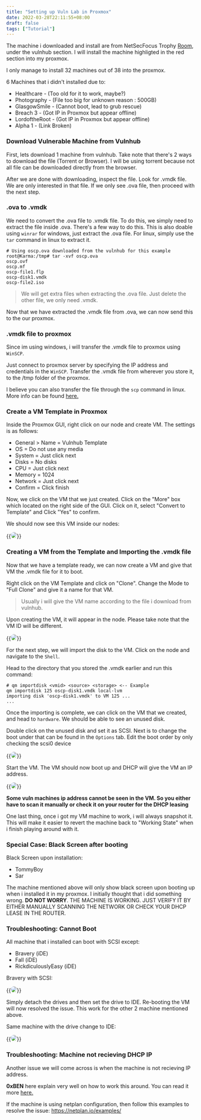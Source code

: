 ```yaml
---
title: "Setting up Vuln Lab in Proxmox"
date: 2022-03-28T22:11:55+08:00
draft: false
tags: ["Tutorial"]
---
```


The machine i downloaded and install are from NetSecFocus Trophy [Room](https://docs.google.com/spreadsheets/u/1/d/1dwSMIAPIam0PuRBkCiDI88pU3yzrqqHkDtBngUHNCw8/htmlview#), under the vulnhub section. I will install the machine highligted in the red section into my proxmox.

I only manage to install 32 machines out of 38 into the proxmox. 

6 Machines that i didn't installed due to: 

- Healthcare - (Too old for it to work, maybe?)
- Photography - (File too big for unknown reason : 500GB)
- GlasgowSmile - (Cannot boot, lead to grub rescue)
- Breach 3 - (Got IP in Proxmox but appear offline)
- LordoftheRoot - (Got IP in Proxmox but appear offline)
- Alpha 1 - (Link Broken)

### Download Vulnerable Machine from Vulnhub  

First, lets download 1 machine from vulnhub. Take note that there's 2 ways to download the file (Torrent or Browser). I will be using torrent because not all file can be downloaded directly from the browser.

After we are done with downloading, inspect the file. Look for .vmdk file. We are only interested in that file. If we only see .ova file, then proceed with the next step. 

### .ova to .vmdk

We need to convert the .ova file to .vmdk file. To do this, we simply need to extract the file inside .ova. There's a few way to do this. This is also doable using `winrar` for windows, just extract the .ova file. For linux, simply use the `tar` command in linux to extract it. 

```
# Using oscp.ova downloaded from the vulnhub for this example
root@Karma:/tmp# tar -xvf oscp.ova
oscp.ovf
oscp.mf
oscp-file1.flp
oscp-disk1.vmdk
oscp-file2.iso
```

> We will get extra files when extracting the .ova file. Just delete the other file, we only need .vmdk.

Now that we have extracted the .vmdk file from .ova, we can now send this to the our proxmox. 

### .vmdk file to proxmox

Since im using windows, i will transfer the .vmdk file to proxmox using `WinSCP`.

Just connect to proxmox server by specifying the IP address and credentials in the `WinSCP`. Transfer the .vmdk file from wherever you store it, to the /tmp folder of the proxmox. 

I believe you can also transfer the file through the `scp` command in linux. More info can be found [here.](https://linuxize.com/post/how-to-use-scp-command-to-securely-transfer-files/)

### Create a VM Template in Proxmox 

Inside the Proxmox GUI, right click on our node and create VM. The settings is as follows: 

- General > Name = Vulnhub Template
- OS = Do not use any media 
- System = Just click next
- Disks = No disks
- CPU = Just click next 
- Memory = 1024
- Network = Just click next
- Confirm = Click finish

Now, we click on the VM that we just created. Click on the "More" box which located on the right side of the GUI. Click on it, select "Convert to Template" and Click "Yes" to confirm.

We should now see this VM inside our nodes: 

{{<image src="/Vulnhub-Tutorial/Template.png" position="center" style="border-radius: 8px;">}}


### Creating a VM from the Template and Importing the .vmdk file

Now that we have a template ready, we can now create a VM and give that VM the .vmdk file for it to boot. 

Right click on the VM Template and click on "Clone". Change the Mode to "Full Clone" and give it a name for that VM. 

> Usually i will give the VM name according to the file i download from vulnhub.

Upon creating the VM, it will appear in the node. Please take note that the VM ID will be different. 

{{<image src="/Vulnhub-Tutorial/Template2.png" position="center" style="border-radius: 8px;">}}

For the next step, we will import the disk to the VM. Click on the node and navigate to the `Shell`. 

Head to the directory that you stored the .vmdk earlier and run this command: 

```
# qm importdisk <vmid> <source> <storage> <-- Example
qm importdisk 125 oscp-disk1.vmdk local-lvm
importing disk 'oscp-disk1.vmdk' to VM 125 ...
...
```

Once the importing is complete, we can click on the VM that we created, and head to `hardware`. We should be able to see an unused disk. 

Double click on the unused disk and set it as SCSI. Next is to change the boot under that can be found in the `Options` tab. Edit the boot order by only checking the scsi0 device

{{<image src="/Vulnhub-Tutorial/Template3.png" position="center" style="border-radius: 8px;">}}

Start the VM. The VM should now boot up and DHCP will give the VM an IP address. 

{{<image src="/Vulnhub-Tutorial/Template4.png" position="center" style="border-radius: 8px;">}}

**Some vuln machines ip address cannot be seen in the VM. So you either have to scan it manually or check it on your router for the DHCP leasing**

One last thing, once i got my VM machine to work, i will always snapshot it. This will make it easier to revert the machine back to "Working State" when i finish playing around with it.

### Special Case: Black Screen after booting

Black Screen upon installation: 

- TommyBoy
- Sar

The machine mentioned above will only show black screen upon booting up when i installed it in my proxmox. I initially thought that i did something wrong. **DO NOT WORRY**. THE MACHINE IS WORKING. JUST VERIFY IT BY EITHER MANUALLY SCANNING THE NETWORK OR CHECK YOUR DHCP LEASE IN THE ROUTER.  

### Troubleshooting: Cannot Boot

All machine that i installed can boot with SCSI except: 

- Bravery (iDE)
- Fall (iDE)
- RickdiculouslyEasy (iDE)

Bravery with SCSI:

{{<image src="/Vulnhub-Tutorial/Template5.png" position="center" style="border-radius: 8px;">}}

Simply detach the drives and then set the drive to IDE. Re-booting the VM will now resolved the issue. This work for the other 2 machine mentioned above. 

Same machine with the drive change to IDE:

{{<image src="/Vulnhub-Tutorial/Template6.png" position="center" style="border-radius: 8px;">}}

### Troubleshooting: Machine not recieving DHCP IP

Another issue we will come across is when the machine is not recieving IP address. 

**0xBEN** here explain very well on how to work this around. You can read it more [here.](https://benheater.com/proxmox-vulnhub-vm-network-interface-issue/)

If the machine is using netplan configuration, then follow this examples to resolve the issue: https://netplan.io/examples/





